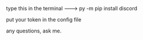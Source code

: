 type this in the terminal ---> py -m pip install discord

put your token in the config file

any questions, ask me.
